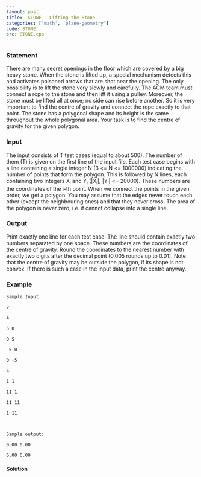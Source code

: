 ```yaml
---
layout: post
title:  STONE - Lifting the Stone
categories: ['math', 'plane-geometry']
code: STONE
src: STONE.cpp
---
```


### **Statement**

There are many secret openings in the floor which are covered by a big heavy
stone. When the stone is lifted up, a special mechanism detects this and
activates poisoned arrows that are shot near the opening. The only possibility
is to lift the stone very slowly and carefully. The ACM team must connect a
rope to the stone and then lift it using a pulley. Moreover, the stone must be
lifted all at once; no side can rise before another. So it is very important
to find the centre of gravity and connect the rope exactly to that point. The
stone has a polygonal shape and its height is the same throughout the whole
polygonal area. Your task is to find the centre of gravity for the given
polygon.

### Input

The input consists of T test cases (equal to about 500). The number of them
(T) is given on the first line of the input file. Each test case begins with a
line containing a single integer N (3 <= N <= 1000000) indicating the number
of points that form the polygon. This is followed by N lines, each containing
two integers X<sub>i</sub> and Y<sub>i</sub> (|X<sub>i</sub>|,
|Y<sub>i</sub>| <= 20000). These numbers are the coordinates of the i-th
point. When we connect the points in the given order, we get a polygon. You
may assume that the edges never touch each other (except the neighbouring
ones) and that they never cross. The area of the polygon is never zero, i.e.
it cannot collapse into a single line.

### Output

Print exactly one line for each test case. The line should contain exactly two
numbers separated by one space. These numbers are the coordinates of the
centre of gravity. Round the coordinates to the nearest number with exactly
two digits after the decimal point (0.005 rounds up to 0.01). Note that the
centre of gravity may be outside the polygon, if its shape is not convex. If
there is such a case in the input data, print the centre anyway.

### Example

    
    
    Sample Input:
    2
    4
    5 0
    0 5
    -5 0
    0 -5
    4
    1 1
    11 1
    11 11
    1 11
    
    Sample output:
    0.00 0.00
    6.00 6.00
    



#### **Solution**



